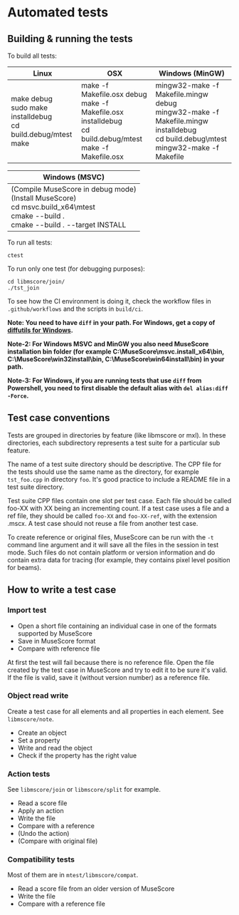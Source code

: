 # Automated tests

## Building & running the tests

To build all tests:

| Linux | OSX | Windows (MinGW) |
| ----- | --- | --------------- |
| make debug<br>sudo make installdebug<br>cd build.debug/mtest<br>make</pre> | make -f Makefile.osx debug<br>make -f Makefile.osx installdebug<br>cd build.debug/mtest<br>make -f Makefile.osx | mingw32-make -f Makefile.mingw debug<br>mingw32-make -f Makefile.mingw installdebug<br>cd build.debug\mtest<br>mingw32-make -f Makefile |

| Windows (MSVC) |
| -------------- |
| (Compile MuseScore in debug mode)<br>(Install MuseScore)<br>cd msvc.build_x64\mtest<br>cmake --build .<br>cmake --build . --target INSTALL |

To run all tests:

    ctest

To run only one test (for debugging purposes):

    cd libmscore/join/
    ./tst_join

To see how the CI environment is doing it, check the workflow files in `.github/workflows` and the scripts in `build/ci`.

**Note: You need to have `diff` in your path. For Windows, get a copy of [diffutils for Windows](http://gnuwin32.sourceforge.net/packages/diffutils.htm "diffutils for Windows").**

**Note-2: For Windows MSVC and MinGW you also need MuseScore installation bin folder (for example C:\MuseScore\msvc.install_x64\bin, C:\MuseScore\win32install\bin, C:\MuseScore\win64install\bin) in your path.**

**Note-3: For Windows, if you are running tests that use `diff` from Powershell, you need to first disable the default alias with `del alias:diff -Force`.**

## Test case conventions

Tests are grouped in directories by feature (like libmscore or mxl). 
In these directories, each subdirectory represents a test suite for a particular sub feature.

The name of a test suite directory should be descriptive. The CPP file for the tests should use the same name as the directory, for example `tst_foo.cpp` in directory `foo`. It's good practice to include a README file in a test suite directory.

Test suite CPP files contain one slot per test case. Each file should be called foo-XX with XX being an incrementing count. If a test case uses a file and a ref file, they should be called `foo-XX` and `foo-XX-ref`, with the extension .mscx. A test case should not reuse a file from another test case.

To create reference or original files, MuseScore can be run with the `-t` command line argument and it will save all the files in the session in test mode. Such files do not contain platform or version information and do contain extra data for tracing (for example, they contains pixel level position for beams).

## How to write a test case

### Import test

* Open a short file containing an individual case in one of the formats supported by MuseScore
* Save in MuseScore format
* Compare with reference file

At first the test will fail because there is no reference file. Open the file created by the test case in MuseScore and try to edit it to be sure it's valid. If the file is valid, save it (without version number) as a reference file.

### Object read write

Create a test case for all elements and all properties in each element. See `libmscore/note`.

* Create an object
* Set a property
* Write and read the object
* Check if the property has the right value

### Action tests

See `libmscore/join` or `libmscore/split` for example.

* Read a score file
* Apply an action
* Write the file
* Compare with a reference
* (Undo the action)
* (Compare with original file)

### Compatibility tests

Most of them are in `mtest/libmscore/compat`.

* Read a score file from an older version of MuseScore
* Write the file
* Compare with a reference file
